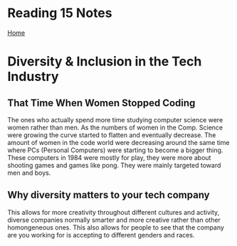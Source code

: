 # Reading 15 Notes

[Home](README.md)
# Diversity & Inclusion in the Tech Industry
## That Time When Women Stopped Coding
The ones who actually spend more time studying computer science were women rather than men. As the numbers of women in the Comp. Science were growing the curve started to flatten and eventually decrease. The amount of women in the code world were decreasing around the same time where PCs (Personal Computers) were starting to become a bigger thing. These computers in 1984 were mostly for play, they were more about shooting games and games like pong. They were mainly targeted toward men and boys. 


## Why diversity matters to your tech company
This allows for more creativity throughout different cultures and activity, diverse companies normally smarter and more creative rather than other homongeneous ones. This also allows for people to see that the company are you working for is accepting to different genders and races. 